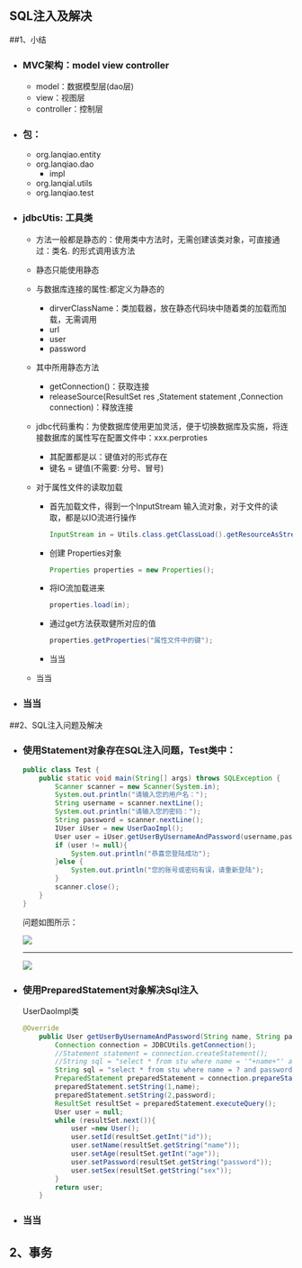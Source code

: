 ## SQL注入及解决

##1、小结

- ### MVC架构：model   view  controller

  - model：数据模型层(dao层)
  - view：视图层
  - controller：控制层

- ### 包：

  - org.lanqiao.entity
  - org.lanqiao.dao
    - impl
  - org.lanqial.utils
  - org.lanqiao.test

- ### jdbcUtis: 工具类    

  - 方法一般都是静态的：使用类中方法时，无需创建该类对象，可直接通过：类名.  的形式调用该方法

  - 静态只能使用静态

  - 与数据库连接的属性:都定义为静态的

    - dirverClassName：类加载器，放在静态代码块中随着类的加载而加载，无需调用
    - url
    - user
    - password

  - 其中所用静态方法

    - getConnection()：获取连接
    - releaseSource(ResultSet res ,Statement statement ,Connection connection)：释放连接

  - jdbc代码重构：为使数据库使用更加灵活，便于切换数据库及实施，将连接数据库的属性写在配置文件中：xxx.perproties

    - 其配置都是以：键值对的形式存在
    - 键名 = 键值(不需要: 分号、冒号)

  - 对于属性文件的读取加载

    - 首先加载文件，得到一个InputStream 输入流对象，对于文件的读取，都是以IO流进行操作

      ```java
      InputStream in = Utils.class.getClassLoad().getResourceAsStream("属性配置文件名");
      ```

    - 创建 Properties对象

      ```java
      Properties properties = new Properties();
      ```

    - 将IO流加载进来

      ```java
      properties.load(in);
      ```

    - 通过get方法获取健所对应的值

      ```java
      properties.getProperties("属性文件中的键");
      ```

    - 当当

  - 当当

- ### 当当
##2、SQL注入问题及解决

- ### 使用Statement对象存在SQL注入问题，Test类中：

  ```java
  public class Test {
      public static void main(String[] args) throws SQLException {
          Scanner scanner = new Scanner(System.in);
          System.out.println("请输入您的用户名：");
          String username = scanner.nextLine();
          System.out.println("请输入您的密码：");
          String password = scanner.nextLine();
          IUser iUser = new UserDaoImpl();
          User user = iUser.getUserByUsernameAndPassword(username,password);
          if (user != null){
              System.out.println("恭喜您登陆成功");
          }else {
              System.out.println("您的账号或密码有误，请重新登陆");
          }
          scanner.close();
      }
  }
  
  ```

  问题如图所示：

  ![ ](C:\Users\听音乐的酒\Desktop\笔记\学习笔记\imgs\52.png)

  ------

  ![](C:\Users\听音乐的酒\Desktop\笔记\学习笔记\imgs\53.png)

- ### 使用PreparedStatement对象解决Sql注入

  UserDaoImpl类

  ```java
  @Override
      public User getUserByUsernameAndPassword(String name, String password) throws SQLException {
          Connection connection = JDBCUtils.getConnection();
          //Statement statement = connection.createStatement();
          //String sql = "select * from stu where name = '"+name+"' and password ='"+password+"'";
          String sql = "select * from stu where name = ? and password = ?";
          PreparedStatement preparedStatement = connection.prepareStatement(sql);
          preparedStatement.setString(1,name);
          preparedStatement.setString(2,password);
          ResultSet resultSet = preparedStatement.executeQuery();
          User user = null;
          while (resultSet.next()){
              user =new User();
              user.setId(resultSet.getInt("id"));
              user.setName(resultSet.getString("name"));
              user.setAge(resultSet.getInt("age"));
              user.setPassword(resultSet.getString("password"));
              user.setSex(resultSet.getString("sex"));
          }
          return user;
      }
  ```

- ### 当当

## 2、事务